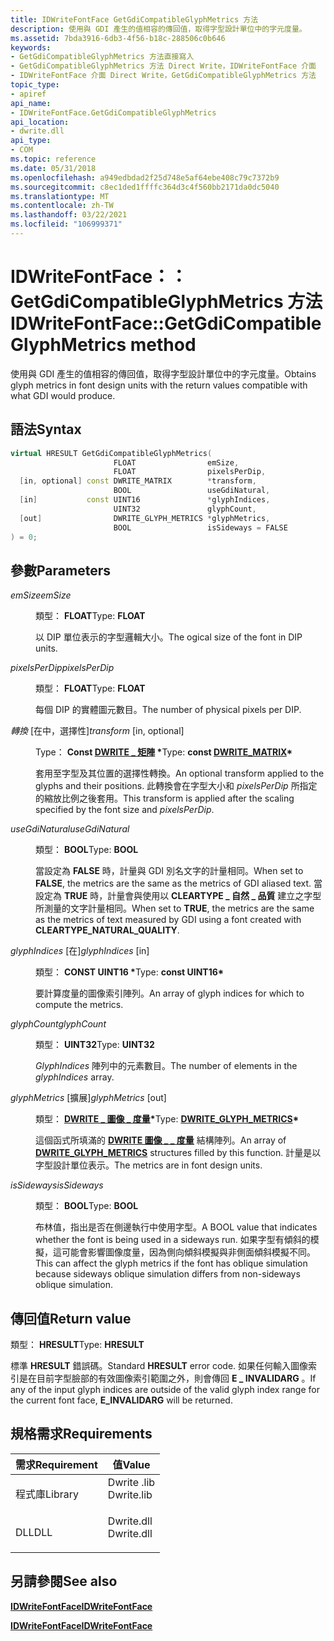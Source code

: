 ```yaml
---
title: IDWriteFontFace GetGdiCompatibleGlyphMetrics 方法
description: 使用與 GDI 產生的值相容的傳回值，取得字型設計單位中的字元度量。
ms.assetid: 7bda3916-6db3-4f56-b18c-288506c0b646
keywords:
- GetGdiCompatibleGlyphMetrics 方法直接寫入
- GetGdiCompatibleGlyphMetrics 方法 Direct Write，IDWriteFontFace 介面
- IDWriteFontFace 介面 Direct Write，GetGdiCompatibleGlyphMetrics 方法
topic_type:
- apiref
api_name:
- IDWriteFontFace.GetGdiCompatibleGlyphMetrics
api_location:
- dwrite.dll
api_type:
- COM
ms.topic: reference
ms.date: 05/31/2018
ms.openlocfilehash: a949edbdad2f25d748e5af64ebe408c79c7372b9
ms.sourcegitcommit: c8ec1ded1ffffc364d3c4f560bb2171da0dc5040
ms.translationtype: MT
ms.contentlocale: zh-TW
ms.lasthandoff: 03/22/2021
ms.locfileid: "106999371"
---
```

# <a name="idwritefontfacegetgdicompatibleglyphmetrics-method"></a><span data-ttu-id="3919b-106">IDWriteFontFace：： GetGdiCompatibleGlyphMetrics 方法</span><span class="sxs-lookup"><span data-stu-id="3919b-106">IDWriteFontFace::GetGdiCompatibleGlyphMetrics method</span></span>

<span data-ttu-id="3919b-107">使用與 GDI 產生的值相容的傳回值，取得字型設計單位中的字元度量。</span><span class="sxs-lookup"><span data-stu-id="3919b-107">Obtains glyph metrics in font design units with the return values compatible with what GDI would produce.</span></span>

## <a name="syntax"></a><span data-ttu-id="3919b-108">語法</span><span class="sxs-lookup"><span data-stu-id="3919b-108">Syntax</span></span>


```C++
virtual HRESULT GetGdiCompatibleGlyphMetrics(
                       FLOAT                emSize,
                       FLOAT                pixelsPerDip,
  [in, optional] const DWRITE_MATRIX        *transform,
                       BOOL                 useGdiNatural,
  [in]           const UINT16               *glyphIndices,
                       UINT32               glyphCount,
  [out]                DWRITE_GLYPH_METRICS *glyphMetrics,
                       BOOL                 isSideways = FALSE
) = 0;
```



## <a name="parameters"></a><span data-ttu-id="3919b-109">參數</span><span class="sxs-lookup"><span data-stu-id="3919b-109">Parameters</span></span>

<dl> <dt>

<span data-ttu-id="3919b-110">*emSize*</span><span class="sxs-lookup"><span data-stu-id="3919b-110">*emSize*</span></span> 
</dt> <dd>

<span data-ttu-id="3919b-111">類型： **FLOAT**</span><span class="sxs-lookup"><span data-stu-id="3919b-111">Type: **FLOAT**</span></span>

<span data-ttu-id="3919b-112">以 DIP 單位表示的字型邏輯大小。</span><span class="sxs-lookup"><span data-stu-id="3919b-112">The ogical size of the font in DIP units.</span></span>

</dd> <dt>

<span data-ttu-id="3919b-113">*pixelsPerDip*</span><span class="sxs-lookup"><span data-stu-id="3919b-113">*pixelsPerDip*</span></span> 
</dt> <dd>

<span data-ttu-id="3919b-114">類型： **FLOAT**</span><span class="sxs-lookup"><span data-stu-id="3919b-114">Type: **FLOAT**</span></span>

<span data-ttu-id="3919b-115">每個 DIP 的實體圖元數目。</span><span class="sxs-lookup"><span data-stu-id="3919b-115">The number of physical pixels per DIP.</span></span>

</dd> <dt>

<span data-ttu-id="3919b-116">*轉換* \[在中，選擇性\]</span><span class="sxs-lookup"><span data-stu-id="3919b-116">*transform* \[in, optional\]</span></span>
</dt> <dd>

<span data-ttu-id="3919b-117">Type： **Const [**DWRITE \_ 矩陣**](/windows/win32/api/dwrite/ns-dwrite-dwrite_matrix) \***</span><span class="sxs-lookup"><span data-stu-id="3919b-117">Type: **const [**DWRITE\_MATRIX**](/windows/win32/api/dwrite/ns-dwrite-dwrite_matrix)\***</span></span>

<span data-ttu-id="3919b-118">套用至字型及其位置的選擇性轉換。</span><span class="sxs-lookup"><span data-stu-id="3919b-118">An optional transform applied to the glyphs and their positions.</span></span> <span data-ttu-id="3919b-119">此轉換會在字型大小和 *pixelsPerDip* 所指定的縮放比例之後套用。</span><span class="sxs-lookup"><span data-stu-id="3919b-119">This transform is applied after the scaling specified by the font size and *pixelsPerDip*.</span></span>

</dd> <dt>

<span data-ttu-id="3919b-120">*useGdiNatural*</span><span class="sxs-lookup"><span data-stu-id="3919b-120">*useGdiNatural*</span></span> 
</dt> <dd>

<span data-ttu-id="3919b-121">類型： **BOOL**</span><span class="sxs-lookup"><span data-stu-id="3919b-121">Type: **BOOL**</span></span>

<span data-ttu-id="3919b-122">當設定為 **FALSE** 時，計量與 GDI 別名文字的計量相同。</span><span class="sxs-lookup"><span data-stu-id="3919b-122">When set to **FALSE**, the metrics are the same as the metrics of GDI aliased text.</span></span> <span data-ttu-id="3919b-123">當設定為 **TRUE** 時，計量會與使用以 **CLEARTYPE \_ 自然 \_ 品質** 建立之字型所測量的文字計量相同。</span><span class="sxs-lookup"><span data-stu-id="3919b-123">When set to **TRUE**, the metrics are the same as the metrics of text measured by GDI using a font created with **CLEARTYPE\_NATURAL\_QUALITY**.</span></span>

</dd> <dt>

<span data-ttu-id="3919b-124">*glyphIndices* \[在\]</span><span class="sxs-lookup"><span data-stu-id="3919b-124">*glyphIndices* \[in\]</span></span>
</dt> <dd>

<span data-ttu-id="3919b-125">類型： **CONST UINT16 \***</span><span class="sxs-lookup"><span data-stu-id="3919b-125">Type: **const UINT16\***</span></span>

<span data-ttu-id="3919b-126">要計算度量的圖像索引陣列。</span><span class="sxs-lookup"><span data-stu-id="3919b-126">An array of glyph indices for which to compute the metrics.</span></span>

</dd> <dt>

<span data-ttu-id="3919b-127">*glyphCount*</span><span class="sxs-lookup"><span data-stu-id="3919b-127">*glyphCount*</span></span> 
</dt> <dd>

<span data-ttu-id="3919b-128">類型： **UINT32**</span><span class="sxs-lookup"><span data-stu-id="3919b-128">Type: **UINT32**</span></span>

<span data-ttu-id="3919b-129">*GlyphIndices* 陣列中的元素數目。</span><span class="sxs-lookup"><span data-stu-id="3919b-129">The number of elements in the *glyphIndices* array.</span></span>

</dd> <dt>

<span data-ttu-id="3919b-130">*glyphMetrics* \[擴展\]</span><span class="sxs-lookup"><span data-stu-id="3919b-130">*glyphMetrics* \[out\]</span></span>
</dt> <dd>

<span data-ttu-id="3919b-131">類型： **[ **DWRITE \_ 圖像 \_ 度量**](/windows/win32/api/dwrite/ns-dwrite-dwrite_glyph_metrics)\***</span><span class="sxs-lookup"><span data-stu-id="3919b-131">Type: **[**DWRITE\_GLYPH\_METRICS**](/windows/win32/api/dwrite/ns-dwrite-dwrite_glyph_metrics)\***</span></span>

<span data-ttu-id="3919b-132">這個函式所填滿的 [**DWRITE 圖像 \_ \_ 度量**](/windows/win32/api/dwrite/ns-dwrite-dwrite_glyph_metrics) 結構陣列。</span><span class="sxs-lookup"><span data-stu-id="3919b-132">An array of [**DWRITE\_GLYPH\_METRICS**](/windows/win32/api/dwrite/ns-dwrite-dwrite_glyph_metrics) structures filled by this function.</span></span> <span data-ttu-id="3919b-133">計量是以字型設計單位表示。</span><span class="sxs-lookup"><span data-stu-id="3919b-133">The metrics are in font design units.</span></span>

</dd> <dt>

<span data-ttu-id="3919b-134">*isSideways*</span><span class="sxs-lookup"><span data-stu-id="3919b-134">*isSideways*</span></span> 
</dt> <dd>

<span data-ttu-id="3919b-135">類型： **BOOL**</span><span class="sxs-lookup"><span data-stu-id="3919b-135">Type: **BOOL**</span></span>

<span data-ttu-id="3919b-136">布林值，指出是否在側邊執行中使用字型。</span><span class="sxs-lookup"><span data-stu-id="3919b-136">A BOOL value that indicates whether the font is being used in a sideways run.</span></span> <span data-ttu-id="3919b-137">如果字型有傾斜的模擬，這可能會影響圖像度量，因為側向傾斜模擬與非側面傾斜模擬不同。</span><span class="sxs-lookup"><span data-stu-id="3919b-137">This can affect the glyph metrics if the font has oblique simulation because sideways oblique simulation differs from non-sideways oblique simulation.</span></span>

</dd> </dl>

## <a name="return-value"></a><span data-ttu-id="3919b-138">傳回值</span><span class="sxs-lookup"><span data-stu-id="3919b-138">Return value</span></span>

<span data-ttu-id="3919b-139">類型： **HRESULT**</span><span class="sxs-lookup"><span data-stu-id="3919b-139">Type: **HRESULT**</span></span>

<span data-ttu-id="3919b-140">標準 **HRESULT** 錯誤碼。</span><span class="sxs-lookup"><span data-stu-id="3919b-140">Standard **HRESULT** error code.</span></span> <span data-ttu-id="3919b-141">如果任何輸入圖像索引是在目前字型臉部的有效圖像索引範圍之外，則會傳回 **E \_ INVALIDARG** 。</span><span class="sxs-lookup"><span data-stu-id="3919b-141">If any of the input glyph indices are outside of the valid glyph index range for the current font face, **E\_INVALIDARG** will be returned.</span></span>

## <a name="requirements"></a><span data-ttu-id="3919b-142">規格需求</span><span class="sxs-lookup"><span data-stu-id="3919b-142">Requirements</span></span>



| <span data-ttu-id="3919b-143">需求</span><span class="sxs-lookup"><span data-stu-id="3919b-143">Requirement</span></span> | <span data-ttu-id="3919b-144">值</span><span class="sxs-lookup"><span data-stu-id="3919b-144">Value</span></span> |
|--------------------|---------------------------------------------------------------------------------------|
| <span data-ttu-id="3919b-145">程式庫</span><span class="sxs-lookup"><span data-stu-id="3919b-145">Library</span></span><br/> | <dl> <span data-ttu-id="3919b-146"><dt>Dwrite .lib</dt></span><span class="sxs-lookup"><span data-stu-id="3919b-146"><dt>Dwrite.lib</dt></span></span> </dl> |
| <span data-ttu-id="3919b-147">DLL</span><span class="sxs-lookup"><span data-stu-id="3919b-147">DLL</span></span><br/>     | <dl> <span data-ttu-id="3919b-148"><dt>Dwrite.dll</dt></span><span class="sxs-lookup"><span data-stu-id="3919b-148"><dt>Dwrite.dll</dt></span></span> </dl> |



## <a name="see-also"></a><span data-ttu-id="3919b-149">另請參閱</span><span class="sxs-lookup"><span data-stu-id="3919b-149">See also</span></span>

<dl> <dt>

[<span data-ttu-id="3919b-150">**IDWriteFontFace**</span><span class="sxs-lookup"><span data-stu-id="3919b-150">**IDWriteFontFace**</span></span>](/windows/win32/api/dwrite/nn-dwrite-idwritefontface)
</dt> <dt>

[<span data-ttu-id="3919b-151">**IDWriteFontFace**</span><span class="sxs-lookup"><span data-stu-id="3919b-151">**IDWriteFontFace**</span></span>](/windows/win32/api/dwrite/nn-dwrite-idwritefontface)
</dt> </dl>

 


